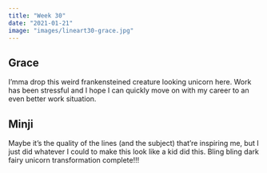 ```yaml
---
title: "Week 30"
date: "2021-01-21"
image: "images/lineart30-grace.jpg"
---
```


## Grace
I’mma drop this weird frankensteined creature looking unicorn here. Work has been stressful and I hope I can quickly move on with my career to an even better work situation.

## Minji
Maybe it’s the quality of the lines (and the subject) that’re inspiring me, but I just did whatever I could to make this look like a kid did this. Bling bling dark fairy unicorn transformation complete!!!